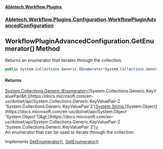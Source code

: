 #### [Abletech.Workflow.Plugins](index.md 'index')
### [Abletech.Workflow.Plugins.Configuration](Abletech_Workflow_Plugins_Configuration.md 'Abletech.Workflow.Plugins.Configuration').[WorkflowPluginAdvancedConfiguration](WorkflowPluginAdvancedConfiguration.md 'Abletech.Workflow.Plugins.Configuration.WorkflowPluginAdvancedConfiguration')
## WorkflowPluginAdvancedConfiguration.GetEnumerator() Method
Returns an enumerator that iterates through the collection.
```csharp
public System.Collections.Generic.IEnumerator<System.Collections.Generic.KeyValuePair<string,object>> GetEnumerator();
```
#### Returns
[System.Collections.Generic.IEnumerator&lt;](https://docs.microsoft.com/en-us/dotnet/api/System.Collections.Generic.IEnumerator-1 'System.Collections.Generic.IEnumerator`1')[System.Collections.Generic.KeyValuePair&lt;](https://docs.microsoft.com/en-us/dotnet/api/System.Collections.Generic.KeyValuePair-2 'System.Collections.Generic.KeyValuePair`2')[System.String](https://docs.microsoft.com/en-us/dotnet/api/System.String 'System.String')[,](https://docs.microsoft.com/en-us/dotnet/api/System.Collections.Generic.KeyValuePair-2 'System.Collections.Generic.KeyValuePair`2')[System.Object](https://docs.microsoft.com/en-us/dotnet/api/System.Object 'System.Object')[&gt;](https://docs.microsoft.com/en-us/dotnet/api/System.Collections.Generic.KeyValuePair-2 'System.Collections.Generic.KeyValuePair`2')[&gt;](https://docs.microsoft.com/en-us/dotnet/api/System.Collections.Generic.IEnumerator-1 'System.Collections.Generic.IEnumerator`1')  
An enumerator that can be used to iterate through the collection.

Implements [GetEnumerator()](https://docs.microsoft.com/en-us/dotnet/api/System.Collections.Generic.IEnumerable-1.GetEnumerator 'System.Collections.Generic.IEnumerable`1.GetEnumerator'), [GetEnumerator()](https://docs.microsoft.com/en-us/dotnet/api/System.Collections.IEnumerable.GetEnumerator 'System.Collections.IEnumerable.GetEnumerator')  
